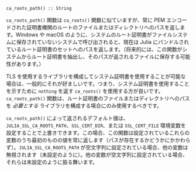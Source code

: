 ```
ca_roots_path() :: String
```

`ca_roots_path()` 関数は `ca_roots()` 関数に似ていますが、常に PEM エンコードされた証明書機関のルートのファイルまたはディレクトリへのパスを返します。Windows や macOS のように、システムのルート証明書がファイルシステムに保存されていないシステムで呼び出されると、現在は Julia にバンドルされているルート証明書のセットへのパスを返します。（将来的には、この関数がシステムからルート証明書を抽出し、そのパスが返されるファイルに保存する可能性があります。）

TLS を使用するライブラリを構成してシステム証明書を使用することが可能な場合は、一般的にそれが好ましいです。つまり、システム証明書を使用することを示すために `nothing` を返す `ca_roots()` を使用する方が良いです。`ca_roots_path()` 関数は、ルート証明書のファイルまたはディレクトリへのパスを *必要とする* ライブラリを構成する場合にのみ使用するべきです。

`ca_roots_path()` によって返されるデフォルト値は、`JULIA_SSL_CA_ROOTS_PATH`、`SSL_CERT_DIR`、または `SSL_CERT_FILE` 環境変数を設定することで上書きできます。この場合、この関数は設定されているこれらの変数のうち最初のものの値を常に返します（パスが存在するかどうかにかかわらず）。`JULIA_SSL_CA_ROOTS_PATH` が空文字列に設定されている場合、他の変数は無視されます（未設定のように）。他の変数が空文字列に設定されている場合、それらは未設定のように振る舞います。
